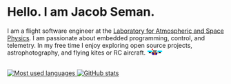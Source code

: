 # Hello. I am Jacob Seman.

I am a flight software engineer at the [Laboratory for Atmospheric and Space Physics](https://github.com/lasp). I am passionate about embedded programming, control, and telemetry. In my free time I enjoy exploring open source projects, astrophotography, and flying kites or RC aircraft.  <img src="https://github.com/Jbsco/Jbsco/blob/main/img/player.png?raw=true"><br /><br />
<p>
  <a href="https://github-readme-stats-jbsco.vercel.app/api/top-langs?username=jbsco&show_icons=true&theme=one_dark_pro&locale=en&layout=compact&include_all_commits=true&hide=G-Code,nESC,AGS+Script,prolog,html,javascript&exclude_repo=wv-dev&count_private=true">
    <img src="https://github-readme-stats-jbsco.vercel.app/api/top-langs?username=jbsco&show_icons=true&theme=one_dark_pro&locale=en&layout=compact&langs_count=5&include_all_commits=true&hide=G-Code,nESC,AGS+Script,prolog,html,javascript&exclude_repo=wv-dev,reflow-oven&count_private=true" alt="Most used languages" />
  <a href="https://github-readme-stats-jbsco.vercel.app/api?username=jbsco&hide=stars,contribs&show_icons=true&show=prs_merged&include_all_commits=true&theme=one_dark_pro&locale=en">
    <img src="https://github-readme-stats-jbsco.vercel.app/api?username=jbsco&hide=stars,contribs&show_icons=true&show=prs_merged&include_all_commits=true&theme=one_dark_pro&locale=en&count_private=true" alt="GitHub stats" />
  </a>
</p>

<!--
**Jbsco/Jbsco** is a ✨ _special_ ✨ repository because its `README.md` (this file) appears on your GitHub profile.
-->
